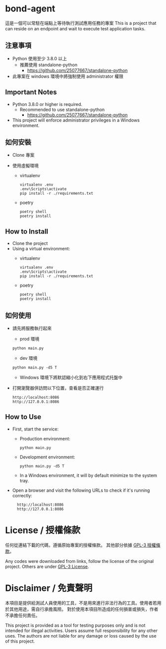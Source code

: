 # bond-agent

這是一個可以常駐在端點上等待執行測試應用任務的專案
This is a project that can reside on an endpoint and wait to execute test application tasks.

## 注意事項
* Python 使用至少 3.8.0 以上
  * 推薦使用 standalone-python
    * https://github.com/25077667/standalone-python
* 此專案在 windows 環境中將強制使用 administrator 權限

## Important Notes
* Python 3.8.0 or higher is required.
  * Recommended to use standalone-python
    * https://github.com/25077667/standalone-python
* This project will enforce administrator privileges in a Windows environment.

## 如何安裝

* Clone 專案
  
* 使用虛擬環境
  * virtualenv
  
    ```shell
    virtualenv .env
    .env\Scripts\activate
    pip install -r ./requirements.txt
    ```

  * poetry

    ```shell
    poetry shell
    poetry install
    ```

## How to Install
* Clone the project
* Using a virtual environment:
  * virtualenv

    ```shell
    virtualenv .env
    .env\Scripts\activate
    pip install -r ./requirements.txt
    ```

  * poetry

    ```shell
    poetry shell
    poetry install
    ```

## 如何使用

* 請先將服務執行起來
    * prod 環境
  
    ```shell
    python main.py
    ```

    * dev 環境
  
    ```shell
    python main.py -d5 T
    ```

  * Windows 環境下將默認縮小化到右下應用程式托盤中

* 打開瀏覽器併訪問以下位置，查看是否正確運行
    
    ```shell
    http://localhost:8086
    http://127.0.0.1:8086
    ```

## How to Use
* First, start the service:
  * Production environment:
  
    ```shell
    python main.py
    ```
  * Development environment:
  
    ```shell
    python main.py -d5 T
    ```
  
  * In a Windows environment, it will by default minimize to the system tray.

* Open a browser and visit the following URLs to check if it's running correctly:

  ```shell
    http://localhost:8086
    http://127.0.0.1:8086
    ```
  
# License / 授權條款

任何從連結下載的代碼，遵循原始專案的授權條款。
其他部分依據 [GPL-3 授權條款](/LICENSE)。

Any codes were downloaded from links, follow the license of the original project.
Others are under [GPL-3 License](/LICENSE).

# Disclaimer / 免責聲明

本項目是提供給測試人員使用的工具，不是用來進行非法行為的工具。使用者若用於其他用途，需自行承擔風險。
對於使用本項目所造成的任何損害或損失，作者不承擔任何責任。

This project is provided as a tool for testing purposes only and is not intended for illegal activities. Users assume full responsibility for any other uses. The authors are not liable for any damage or loss caused by the use of this project.